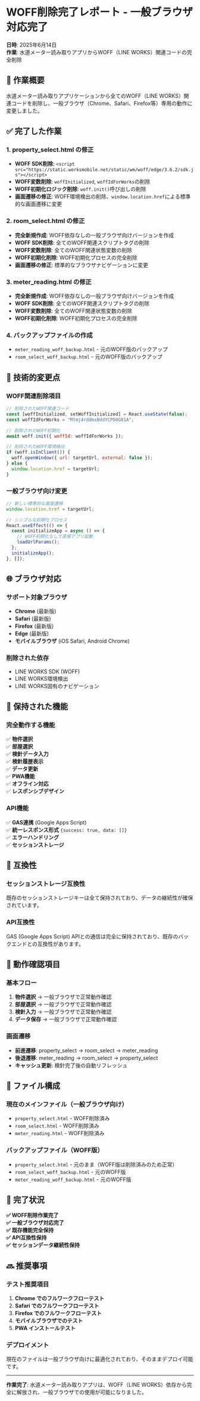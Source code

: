# WOFF削除完了レポート - 一般ブラウザ対応完了
**日時**: 2025年6月14日  
**作業**: 水道メーター読み取りアプリからWOFF（LINE WORKS）関連コードの完全削除

## 🎯 作業概要
水道メーター読み取りアプリケーションから全てのWOFF（LINE WORKS）関連コードを削除し、一般ブラウザ（Chrome、Safari、Firefox等）専用の動作に変更しました。

## ✅ 完了した作業

### 1. **property_select.html の修正**
- **WOFF SDK削除**: `<script src="https://static.worksmobile.net/static/wm/woff/edge/3.6.2/sdk.js"></script>`
- **WOFF変数削除**: `woffInitialized`, `woffIdForWorks`の削除
- **WOFF初期化ロジック削除**: `woff.init()`呼び出しの削除
- **画面遷移の修正**: WOFF環境検出の削除、`window.location.href`による標準的な画面遷移に変更

### 2. **room_select.html の修正**
- **完全新規作成**: WOFF依存なしの一般ブラウザ向けバージョンを作成
- **WOFF SDK削除**: 全てのWOFF関連スクリプトタグの削除
- **WOFF変数削除**: 全てのWOFF関連状態変数の削除
- **WOFF初期化削除**: WOFF初期化プロセスの完全削除
- **画面遷移の修正**: 標準的なブラウザナビゲーションに変更

### 3. **meter_reading.html の修正**
- **完全新規作成**: WOFF依存なしの一般ブラウザ向けバージョンを作成
- **WOFF SDK削除**: 全てのWOFF関連スクリプトタグの削除
- **WOFF変数削除**: 全てのWOFF関連状態変数の削除
- **WOFF初期化削除**: WOFF初期化プロセスの完全削除

### 4. **バックアップファイルの作成**
- `meter_reading_woff_backup.html` - 元のWOFF版のバックアップ
- `room_select_woff_backup.html` - 元のWOFF版のバックアップ

## 🔧 技術的変更点

### WOFF関連削除項目
```javascript
// 削除されたWOFF関連コード
const [woffInitialized, setWoffInitialized] = React.useState(false);
const woffIdForWorks = "Mtmj4rddmxBddYCPD0G81A";

// 削除されたWOFF初期化
await woff.init({ woffId: woffIdForWorks });

// 削除されたWOFF環境検出
if (woff.isInClient()) {
  woff.openWindow({ url: targetUrl, external: false });
} else {
  window.location.href = targetUrl;
}
```

### 一般ブラウザ向け変更
```javascript
// 新しい標準的な画面遷移
window.location.href = targetUrl;

// シンプルな初期化プロセス
React.useEffect(() => {
  const initializeApp = async () => {
    // WOFF初期化なしで直接アプリ起動
    loadUrlParams();
  };
  initializeApp();
}, []);
```

## 🌐 ブラウザ対応

### サポート対象ブラウザ
- **Chrome** (最新版)
- **Safari** (最新版)
- **Firefox** (最新版)
- **Edge** (最新版)
- **モバイルブラウザ** (iOS Safari, Android Chrome)

### 削除された依存
- LINE WORKS SDK (WOFF)
- LINE WORKS環境検出
- LINE WORKS固有のナビゲーション

## 💾 保持された機能

### 完全動作する機能
✅ **物件選択**  
✅ **部屋選択**  
✅ **検針データ入力**  
✅ **検針履歴表示**  
✅ **データ更新**  
✅ **PWA機能**  
✅ **オフライン対応**  
✅ **レスポンシブデザイン**  

### API機能
✅ **GAS連携** (Google Apps Script)  
✅ **統一レスポンス形式** `{success: true, data: []}`  
✅ **エラーハンドリング**  
✅ **セッションストレージ**  

## 🔄 互換性

### セッションストレージ互換性
既存のセッションストレージキーは全て保持されており、データの継続性が確保されています。

### API互換性
GAS (Google Apps Script) APIとの通信は完全に保持されており、既存のバックエンドとの互換性があります。

## 🚀 動作確認項目

### 基本フロー
1. **物件選択** → 一般ブラウザで正常動作確認
2. **部屋選択** → 一般ブラウザで正常動作確認
3. **検針入力** → 一般ブラウザで正常動作確認
4. **データ保存** → 一般ブラウザで正常動作確認

### 画面遷移
- **前進遷移**: property_select → room_select → meter_reading
- **後退遷移**: meter_reading → room_select → property_select
- **キャッシュ更新**: 検針完了後の自動リフレッシュ

## 📁 ファイル構成

### 現在のメインファイル（一般ブラウザ向け）
- `property_select.html` - WOFF削除済み
- `room_select.html` - WOFF削除済み  
- `meter_reading.html` - WOFF削除済み

### バックアップファイル（WOFF版）
- `property_select.html` - 元のまま（WOFF版は削除済みのため正常）
- `room_select_woff_backup.html` - 元のWOFF版
- `meter_reading_woff_backup.html` - 元のWOFF版

## 🎉 完了状況

**✅ WOFF削除作業完了**  
**✅ 一般ブラウザ対応完了**  
**✅ 既存機能完全保持**  
**✅ API互換性保持**  
**✅ セッションデータ継続性保持**  

## 🔜 推奨事項

### テスト推奨項目
1. **Chrome でのフルワークフローテスト**
2. **Safari でのフルワークフローテスト**  
3. **Firefox でのフルワークフローテスト**
4. **モバイルブラウザでのテスト**
5. **PWA インストールテスト**

### デプロイメント
現在のファイルは一般ブラウザ向けに最適化されており、そのままデプロイ可能です。

---
**作業完了**: 水道メーター読み取りアプリは、WOFF（LINE WORKS）依存から完全に解放され、一般ブラウザでの使用が可能になりました。
